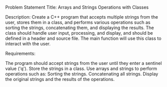 Problem Statement
Title: Arrays and Strings Operations with Classes

Description:
Create a C++ program that accepts multiple strings from the user, stores them in a class, and performs various operations such as sorting the strings, concatenating them, and displaying the results. The class should handle user input, processing, and display, and should be defined in a header and source file. The main function will use this class to interact with the user.

Requirements:

The program should accept strings from the user until they enter a sentinel value ('q').
Store the strings in a class.
Use arrays and strings to perform operations such as:
Sorting the strings.
Concatenating all strings.
Display the original strings and the results of the operations.
